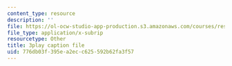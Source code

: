 ```yaml
---
content_type: resource
description: ''
file: https://ol-ocw-studio-app-production.s3.amazonaws.com/courses/res-6-012-introduction-to-probability-spring-2018/776db03f395ea2ecc625592b62fa3f57_ipSdsosGJBs.srt
file_type: application/x-subrip
resourcetype: Other
title: 3play caption file
uid: 776db03f-395e-a2ec-c625-592b62fa3f57
---
```

